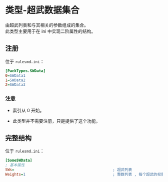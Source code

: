 # 类型-超武数据集合

由超武列表和与其相关的参数组成的集合。  
此类型主要用于在 ini 中实现二阶属性的结构。



## 注册

位于 `rulesmd.ini`：

```ini
[PackTypes.SWData]
0=SWData1
1=SWData2
2=SWData3
```

### 注意

* 索引从 0 开始。

* 此类型并不需要注册，只是提供了这个功能。



## 完整结构

位于 `rulesmd.ini`：

```ini
[SomeSWData]
; 基本属性
SWs=                                            ; 超武列表
Weights=1                                       ; 整数列表 , 每个超武的权重 , 此属性并不总是发挥效果 , 小于 1 视为 1 处理 , 默认值是 1
```